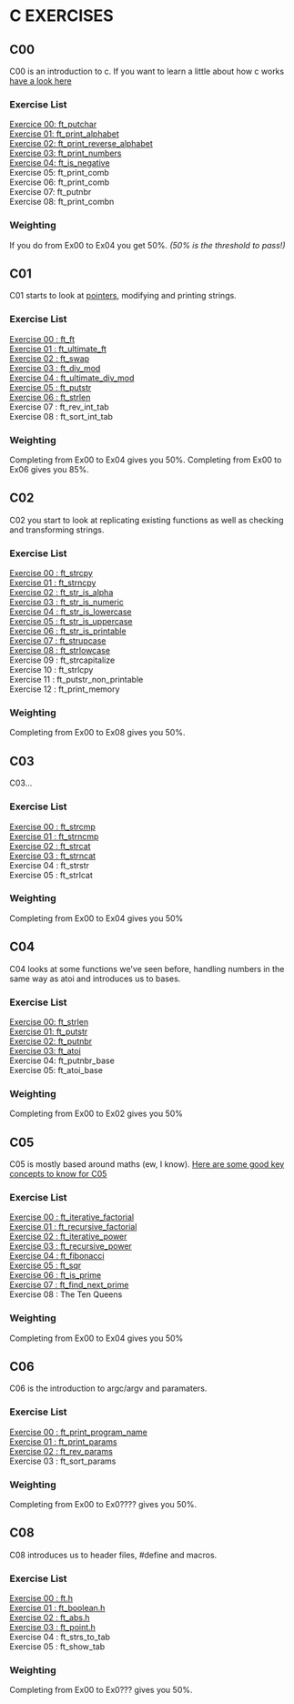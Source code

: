 # C EXERCISES

## C00
C00 is an introduction to c. If you want to learn a little about how c works [have a look here](https://github.com/knbyte/42_Piscine_2024/blob/main/Extra%20Resources/Learning-c.md)

### Exercise List
[Exercice 00: ft_putchar](https://github.com/kaiaydan/42_Piscine_2024/blob/main/Exercises/C00-Ex00-ft_putchar.c)<br />
[Exercise 01: ft_print_alphabet](https://github.com/kaiaydan/42_Piscine_2024/blob/main/Exercises/C00-Ex01-ft_print_alphabet.c)<br />
[Exercise 02: ft_print_reverse_alphabet](https://github.com/kaiaydan/42_Piscine_2024/blob/main/Exercises/C00-Ex02-ft_print_reverse_alphabet.c)<br />
[Exercise 03: ft_print_numbers](https://github.com/kaiaydan/42_Piscine_2024/blob/main/Exercises/C00-Ex03-ft_print_numbers.c)<br />
[Exercise 04: ft_is_negative](https://github.com/kaiaydan/42_Piscine_2024/blob/main/Exercises/C00-Ex04-ft_is_negative.c)<br />
Exercise 05: ft_print_comb<br />
Exercise 06: ft_print_comb<br />
Exercise 07: ft_putnbr<br />
Exercise 08: ft_print_combn<br />

### Weighting
If you do from Ex00 to Ex04 you get 50%. *(50% is the threshold to pass!)*

## C01
C01 starts to look at [pointers](), modifying and printing strings.

### Exercise List
[Exercise 00 : ft_ft](https://github.com/knbyte/42_Piscine_2024/blob/main/Exercises/C01-Ex00-ft_ft.c)<br />
[Exercise 01 : ft_ultimate_ft](https://github.com/knbyte/42_Piscine_2024/blob/main/Exercises/C01-Ex01-ft_ultimate_ft.c)<br />
[Exercise 02 : ft_swap](https://github.com/knbyte/42_Piscine_2024/blob/main/Exercises/C01-Ex02-ft_swap.c)<br />
[Exercise 03 : ft_div_mod](https://github.com/knbyte/42_Piscine_2024/blob/main/Exercises/C01-Ex03-ft_div_mod.c)<br />
[Exercise 04 : ft_ultimate_div_mod](https://github.com/knbyte/42_Piscine_2024/blob/main/Exercises/C01-Ex04-ft_ultimate_div_mod.c)<br />
[Exercise 05 : ft_putstr](https://github.com/knbyte/42_Piscine_2024/blob/main/Exercises/C01-Ex05-ft_putstr.c)<br />
[Exercise 06 : ft_strlen](https://github.com/knbyte/42_Piscine_2024/blob/main/Exercises/C01-Ex06-ft_strlen.c)<br />
Exercise 07 : ft_rev_int_tab<br />
Exercise 08 : ft_sort_int_tab<br />

### Weighting
Completing from Ex00 to Ex04 gives you 50%.
Completing from Ex00 to Ex06 gives you 85%.

## C02
C02 you start to look at replicating existing functions as well as checking and transforming strings.

### Exercise List
[Exercise 00 : ft_strcpy](https://github.com/knbyte/42_Piscine_2024/blob/main/Exercises/C02-Ex00-ft_strcpy.c)<br />
[Exercise 01 : ft_strncpy](https://github.com/knbyte/42_Piscine_2024/blob/main/Exercises/C02-Ex01-ft_strncpy.c)<br />
[Exercise 02 : ft_str_is_alpha](https://github.com/knbyte/42_Piscine_2024/blob/main/Exercises/C02-Ex02-ft_str_is_alpha.c)<br />
[Exercise 03 : ft_str_is_numeric](https://github.com/knbyte/42_Piscine_2024/blob/main/Exercises/C02-Ex03-ft_str_is_numeric.c)<br />
[Exercise 04 : ft_str_is_lowercase](https://github.com/knbyte/42_Piscine_2024/blob/main/Exercises/C02-Ex04-ft_str_is_lowercase.c)<br />
[Exercise 05 : ft_str_is_uppercase](https://github.com/knbyte/42_Piscine_2024/blob/main/Exercises/C02-Ex05-ft_str_is_uppercase.c)<br />
[Exercise 06 : ft_str_is_printable](https://github.com/knbyte/42_Piscine_2024/blob/main/Exercises/C02-Ex06-ft_str_is_printable.c)<br />
[Exercise 07 : ft_strupcase](https://github.com/knbyte/42_Piscine_2024/blob/main/Exercises/C02-Ex07-ft_strupcase.c)<br />
[Exercise 08 : ft_strlowcase](https://github.com/knbyte/42_Piscine_2024/blob/main/Exercises/C02-Ex08-ft_strlowcase.c)<br />
Exercise 09 : ft_strcapitalize<br />
Exercise 10 : ft_strlcpy<br />
Exercise 11 : ft_putstr_non_printable<br />
Exercise 12 : ft_print_memory<br />

### Weighting
Completing from Ex00 to Ex08 gives you 50%.

## C03
C03...

### Exercise List
[Exercise 00 : ft_strcmp](https://github.com/knbyte/42_Piscine_2024/blob/main/Exercises/C03-Ex00-ft_strcmp.c) <br />
[Exercise 01 : ft_strncmp](https://github.com/knbyte/42_Piscine_2024/blob/main/Exercises/C03-Ex01-ft_strncmp.c) <br />
[Exercise 02 : ft_strcat](https://github.com/knbyte/42_Piscine_2024/blob/main/Exercises/C03-Ex02-ft_strcat.c)<br />
[Exercise 03 : ft_strncat](https://github.com/knbyte/42_Piscine_2024/blob/main/Exercises/C03-Ex03-ft_strncat.c) <br />
Exercise 04 : ft_strstr<br />
Exercise 05 : ft_strlcat <br />


### Weighting
Completing from Ex00 to Ex04 gives you 50%

## C04
C04 looks at some functions we've seen before, handling numbers in the same way as atoi and introduces us to bases.

### Exercise List
[Exercise 00: ft_strlen](https://github.com/knbyte/42_Piscine_2024/blob/main/Exercises/C04-Ex00-ft_strlen.c)<br />
[Exercise 01: ft_putstr](https://github.com/knbyte/42_Piscine_2024/blob/main/Exercises/C04-Ex01-ft_putstr.c)<br />
[Exercise 02: ft_putnbr](https://github.com/knbyte/42_Piscine_2024/blob/main/Exercises/C04-Ex02-ft_putnbr.c)<br />
[Exercise 03: ft_atoi](https://github.com/knbyte/42_Piscine_2024/blob/main/Exercises/C04-Ex03-ft_atoi.c)<br />
Exercise 04: ft_putnbr_base <br />
Exercise 05: ft_atoi_base <br />

### Weighting
Completing from Ex00 to Ex02 gives you 50%

## C05
C05 is mostly based around maths (ew, I know).
[Here are some good key concepts to know for C05](https://github.com/knbyte/42_Piscine_2024/blob/main/Extra%20Resources/C05Concepts.md)

### Exercise List
[Exercise 00 : ft_iterative_factorial](https://github.com/knbyte/42_Piscine_2024/blob/main/Exercises/C05-Ex00-ft_iterative_factorial.c)<br />
[Exercise 01 : ft_recursive_factorial](https://github.com/knbyte/42_Piscine_2024/blob/main/Exercises/C05-Ex01-ft_recursive_factorial.c)<br />
[Exercise 02 : ft_iterative_power](https://github.com/knbyte/42_Piscine_2024/blob/main/Exercises/C05-Ex02-ft_iterative_power.c)<br />
[Exercise 03 : ft_recursive_power](https://github.com/knbyte/42_Piscine_2024/blob/main/Exercises/C05-Ex03-ft_recursive_power.c)<br />
[Exercise 04 : ft_fibonacci](https://github.com/knbyte/42_Piscine_2024/blob/main/Exercises/C05-Ex04-ft_fibonacci.c)<br />
[Exercise 05 : ft_sqr](https://github.com/knbyte/42_Piscine_2024/blob/main/Exercises/C05-Ex05-ft_sqrt.c)<br />
[Exercise 06 : ft_is_prime](https://github.com/knbyte/42_Piscine_2024/blob/main/Exercises/C05-Ex06-ft_is_prime.c)<br />
[Exercise 07 : ft_find_next_prime](https://github.com/knbyte/42_Piscine_2024/blob/main/Exercises/C05-Ex07-ft_find_next_prime.c)<br />
Exercise 08 : The Ten Queens<br />

### Weighting
Completing from Ex00 to Ex04 gives you 50%

## C06
C06 is the introduction to argc/argv and paramaters.

### Exercise List
[Exercise 00 : ft_print_program_name](https://github.com/knbyte/42_Piscine_2024/blob/main/Exercises/C06-Ex00-ft_print_program_name.c) <br />
[Exercise 01 : ft_print_params](https://github.com/knbyte/42_Piscine_2024/blob/main/Exercises/C06-Ex01-ft_print_params.c) <br />
[Exercise 02 : ft_rev_params](https://github.com/knbyte/42_Piscine_2024/blob/main/Exercises/C06-Ex02-ft_print_rev_params.c) <br />
Exercise 03 : ft_sort_params <br />

### Weighting
Completing from Ex00 to Ex0???? gives you 50%.

## C08
C08 introduces us to header files, #define and macros.

### Exercise List
[Exercise 00 : ft.h](https://github.com/knbyte/42_Piscine_2024/blob/main/Exercises/C08-Ex00-ft.h) <br />
[Exercise 01 : ft_boolean.h](https://github.com/knbyte/42_Piscine_2024/blob/main/Exercises/C08-Ex01-ft_boolean.h) <br />
[Exercise 02 : ft_abs.h](https://github.com/knbyte/42_Piscine_2024/blob/main/Exercises/C08-Ex02-ft_abs.h) <br />
[Exercise 03 : ft_point.h](https://github.com/knbyte/42_Piscine_2024/blob/main/Exercises/C08-Ex03-ft_point.h) <br />
Exercise 04 : ft_strs_to_tab <br />
Exercise 05 : ft_show_tab <br />

### Weighting
Completing from Ex00 to Ex0??? gives you 50%.


